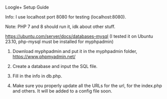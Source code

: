 Loogle+ Setup Guide

Info: I use localhost port 8080 for testing (localhost:8080).

Note: PHP 7 and 8 should run it, idk about other stuff.

https://ubuntu.com/server/docs/databases-mysql (I tested it on Ubuntu 23.10, php-mysql must be installed for myphpadmin)

1. Download myphpadmin and put it in the myphpadmin folder, https://www.phpmyadmin.net/

2. Create a database and input the SQL file.

3. Fill in the info in db.php.

4. Make sure you properly update all the URLs for the url, for the index.php and others. It will be added to a config file soon.


